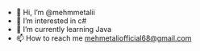 - 👋 Hi, I’m @mehmmetalii
- 👀 I’m interested in c# 
- 🌱 I’m currently learning Java
- 📫 How to reach me mehmetaliofficial68@gmail.com
  
<!---
mehmmetalii/mehmmetalii is a ✨ special ✨ repository because its `README.md` (this file) appears on your GitHub profile.
You can click the Preview link to take a look at your changes.
--->
